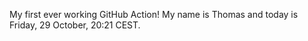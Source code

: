My first ever working GitHub Action!
My name is Thomas and today is Friday, 29 October, 20:21 CEST. 
